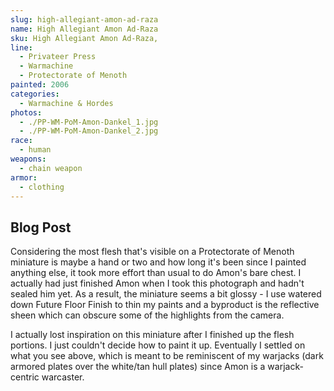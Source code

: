 ```yaml
---
slug: high-allegiant-amon-ad-raza
name: High Allegiant Amon Ad-Raza
sku: High Allegiant Amon Ad-Raza,
line:
  - Privateer Press
  - Warmachine
  - Protectorate of Menoth
painted: 2006
categories:
  - Warmachine & Hordes
photos:
  - ./PP-WM-PoM-Amon-Dankel_1.jpg
  - ./PP-WM-PoM-Amon-Dankel_2.jpg
race:
  - human
weapons:
  - chain weapon
armor:
  - clothing
---
```


## Blog Post

Considering the most flesh that's visible on a Protectorate of Menoth miniature is maybe a hand or two and how long it's been since I painted anything else, it took more effort than usual to do Amon's bare chest. I actually had just finished Amon when I took this photograph and hadn't sealed him yet. As a result, the miniature seems a bit glossy - I use watered down Future Floor Finish to thin my paints and a byproduct is the reflective sheen which can obscure some of the highlights from the camera.

I actually lost inspiration on this miniature after I finished up the flesh portions. I just couldn't decide how to paint it up. Eventually I settled on what you see above, which is meant to be reminiscent of my warjacks (dark armored plates over the white/tan hull plates) since Amon is a warjack-centric warcaster.
